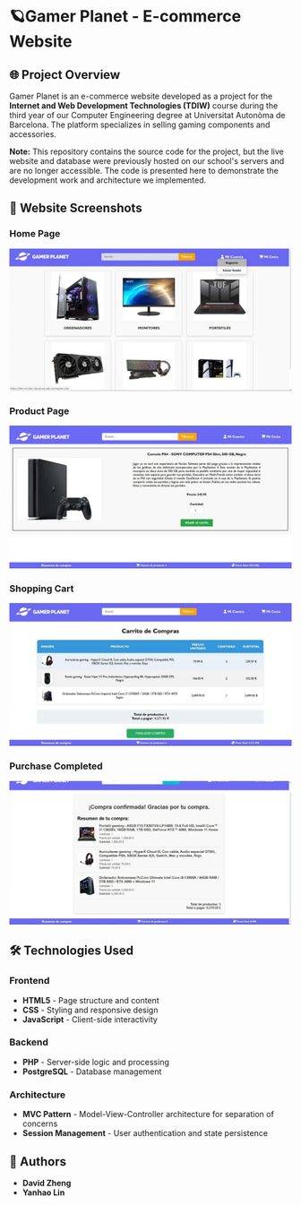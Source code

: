 # 🪐Gamer Planet - E-commerce Website

## 🌐 Project Overview

Gamer Planet is an e-commerce website developed as a project for the **Internet and Web Development Technologies (TDIW)** course during the third year of our Computer Engineering degree at Universitat Autonòma de Barcelona. The platform specializes in selling gaming components and accessories.

**Note:** This repository contains the source code for the project, but the live website and database were previously hosted on our school's servers and are no longer accessible. The code is presented here to demonstrate the development work and architecture we implemented.

## 📸 Website Screenshots

### Home Page
<img src="screenshots/main_page.jpg" width="600" />

### Product Page
<img src="screenshots/product_page.jpg" width="600" />

### Shopping Cart
<img src="screenshots/shopping_cart.jpg" width="600" />

### Purchase Completed
<img src="screenshots/purchase_completed.jpg" width="600" />

## 🛠️ Technologies Used

### Frontend
- **HTML5** - Page structure and content
- **CSS** - Styling and responsive design
- **JavaScript** - Client-side interactivity

### Backend
- **PHP** - Server-side logic and processing
- **PostgreSQL** - Database management

### Architecture
- **MVC Pattern** - Model-View-Controller architecture for separation of concerns
- **Session Management** - User authentication and state persistence

## 👥 Authors

- **David Zheng**
- **Yanhao Lin**
